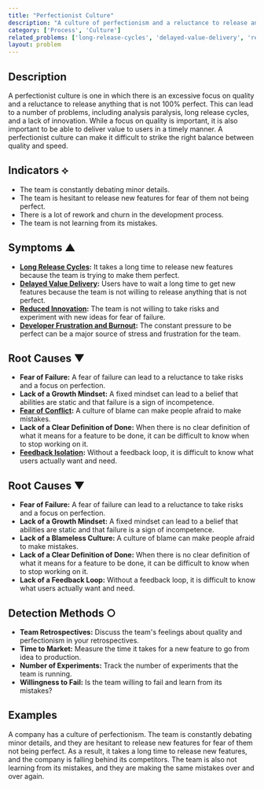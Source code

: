 ```yaml
---
title: "Perfectionist Culture"
description: "A culture of perfectionism and a reluctance to release anything that is not 100% perfect can lead to analysis paralysis and long release cycles."
category: ['Process', 'Culture']
related_problems: ['long-release-cycles', 'delayed-value-delivery', 'reduced-innovation']
layout: problem
---
```


## Description
A perfectionist culture is one in which there is an excessive focus on quality and a reluctance to release anything that is not 100% perfect. This can lead to a number of problems, including analysis paralysis, long release cycles, and a lack of innovation. While a focus on quality is important, it is also important to be able to deliver value to users in a timely manner. A perfectionist culture can make it difficult to strike the right balance between quality and speed.

## Indicators ⟡
- The team is constantly debating minor details.
- The team is hesitant to release new features for fear of them not being perfect.
- There is a lot of rework and churn in the development process.
- The team is not learning from its mistakes.

## Symptoms ▲
- **[Long Release Cycles](long-release-cycles.md):** It takes a long time to release new features because the team is trying to make them perfect.
- **[Delayed Value Delivery](delayed-value-delivery.md):** Users have to wait a long time to get new features because the team is not willing to release anything that is not perfect.
- **[Reduced Innovation](reduced-innovation.md):** The team is not willing to take risks and experiment with new ideas for fear of failure.
- **[Developer Frustration and Burnout](developer-frustration-and-burnout.md):** The constant pressure to be perfect can be a major source of stress and frustration for the team.

## Root Causes ▼
- **Fear of Failure:** A fear of failure can lead to a reluctance to take risks and a focus on perfection.
- **Lack of a Growth Mindset:** A fixed mindset can lead to a belief that abilities are static and that failure is a sign of incompetence.
- **[Fear of Conflict](fear-of-conflict.md):** A culture of blame can make people afraid to make mistakes.
- **Lack of a Clear Definition of Done:** When there is no clear definition of what it means for a feature to be done, it can be difficult to know when to stop working on it.
- **[Feedback Isolation](feedback-isolation.md):** Without a feedback loop, it is difficult to know what users actually want and need.

## Root Causes ▼
- **Fear of Failure:** A fear of failure can lead to a reluctance to take risks and a focus on perfection.
- **Lack of a Growth Mindset:** A fixed mindset can lead to a belief that abilities are static and that failure is a sign of incompetence.
- **Lack of a Blameless Culture:** A culture of blame can make people afraid to make mistakes.
- **Lack of a Clear Definition of Done:** When there is no clear definition of what it means for a feature to be done, it can be difficult to know when to stop working on it.
- **Lack of a Feedback Loop:** Without a feedback loop, it is difficult to know what users actually want and need.

## Detection Methods ○
- **Team Retrospectives:** Discuss the team's feelings about quality and perfectionism in your retrospectives.
- **Time to Market:** Measure the time it takes for a new feature to go from idea to production.
- **Number of Experiments:** Track the number of experiments that the team is running.
- **Willingness to Fail:** Is the team willing to fail and learn from its mistakes?

## Examples
A company has a culture of perfectionism. The team is constantly debating minor details, and they are hesitant to release new features for fear of them not being perfect. As a result, it takes a long time to release new features, and the company is falling behind its competitors. The team is also not learning from its mistakes, and they are making the same mistakes over and over again.
